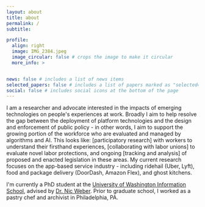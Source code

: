 ```yaml
---
layout: about
title: about
permalink: /
subtitle: 

profile:
  align: right
  image: IMG_2384.jpeg
  image_circular: false # crops the image to make it circular
  more_info: >


news: false # includes a list of news items
selected_papers: false # includes a list of papers marked as "selected={true}"
social: false # includes social icons at the bottom of the page
---
```


I am a researcher and advocate interested in the impacts of emerging technologies on people's experiences at work. Broadly I aim to help resolve the gap between the deployment of platform technologies and the design and enforcement of public policy - in other words, I aim to support the growing portion of the workforce who are evaluated and managed by algorithms and AI. This looks like: [participatory research] with workers to understand their firsthand experiences, [collaborating with labor unions] to evaluate novel labor protections, and ongoing [tracking and analysis] of proposed and enacted legislation in these areas. My current research focuses on the app-based service industry - including ridehail (Uber, Lyft), food and package delivery (DoorDash, Amazon Flex), and ghost kitchens. 

I'm currently a PhD student at the [University of Washington Information School](https://ischool.uw.edu/), advised by [Dr. Nic Weber](https://ischool.uw.edu/people/faculty/profile/nmweber). Prior to graduate school, I worked as a pastry chef and archivist in Philadelphia, PA. 

